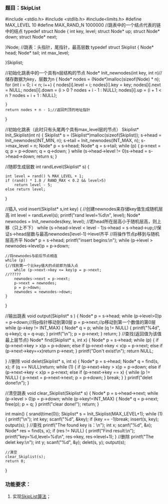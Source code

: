### 题目：SkipList
#include <stdio.h>
#include <stdlib.h>
#include<limits.h>
#define MAX_LEVEL 10
#define MAX_RAND_N 1000000
//跳表中的一个结点代表的链中的结点
typedef struct Node 
{
	int key, level;
	struct Node* up;
	struct Node* down;
	struct Node* next;

}Node;
//跳表：头指针，尾指针，最高层数
typedef struct Skiplist
{
	Node* head;
	Node* tail;
	int max_level;

}Skiplist;

//初始化跳表中的一个具有n层结构的节点
Node* Init_newnodes(int key, int n)//储存数据为key，层数为n
{
	Node* nodes = (Node*)malloc(sizeof(Node) * n);
	for (int i = 0; i < n; i++)
	{
		nodes[i].level = i;
		nodes[i].key = key;
		nodes[i].next = NULL;
		nodes[i].down = (i > 0 ? nodes + i - 1 : NULL);
		nodes[i].up = (i + 1 < n ? nodes + i + 1 : NULL);

	}
	return nodes + n - 1;//返回列顶的地址指针
}

//初始化跳表（此时只有头尾两个具有max_level层的节点）
Skiplist* Init_Skiplist(int n)
{
	Skiplist* s = (Skiplist*)malloc(sizeof(Skiplist));
	s->head = Init_newnodes(INT_MIN, n);
	s->tail = Init_newnodes(INT_MAX, n);
	s->max_level = n;
	Node* p = s->head;
	Node* q = s->tail;
	while (p)
	{
		p->next = q;
		p = p->down;
		q = q->down;
	}
	while (s->head->level != 0)s->head = s->head->down;
	return s;
}

//随即生成层数
int randLevel(Skiplist* s)
{
	
	int level = rand() % MAX_LEVEL + 1;
	if (rand() * 1.0 / RAND_MAX < 0.2 && level>5)
		return level - 5;
	else return level;
}

//插入
void insert(Skiplist* s,int key)
{
	//创建newnodes来存储key值生成随机层高
	int level = randLevel(s);
	printf("rand level=%d\n", level);
	Node* newnodes = Init_newnodes(key, level);
	//若head所在层高小于随机层高，则上移（只上不下）
	while (s->head->level < level - 1)s->head = s->head->up;//保证s->head层数与最高newnodes[level-1]->level齐平
	//将操作节点p移到与随机层高齐平
	Node* p = s->head;
	printf("insert begins:\n");
	while (p->level > newnodes->level)p = p->down;
	
	//将newnodes与前后节点相连
	while (p)
	{//找到第一个比key值大的点前即为插入点
		while (p->next->key <= key)p = p->next;																		//?????
		newnodes->next = p->next;
		p->next = newnodes;
		p = p->down;
		newnodes = newnodes->down;
	}
}


//输出跳表
void output(Skiplist* s )
{
	Node* p = s->head;
	while (p->level>0)p = p->down;//将p指针移动到第0层
	p = p->next;//p移动到第一个数值的第0层
	while (p->key != INT_MAX)
	{
		Node* q = p;
		while (q != NULL)
		{
			printf("%4d", q->key);
			q = q->up;
		}
		printf("\n");
		p = p->next;
	}
	return;
}
//查找(返回值为该值最上层节点)
Node* find(Skiplist* s, int x)
{
	Node* p = s->head;
	while (p)
	{
		if (p->next->key > x)p = p->down;
		else if (p->next->key < x)p = p->next;
		else if (p->next->key==x)return p->next;
	}
	printf("Don't exist!\n");
	return NULL;

}
//删除
void delet(Skiplist* s, int x)
{
	Node* p = s->head;
	Node* q = find(s, x);
	if (q == NULL)return;
	while (1)
	{
		if (p->next->key > x)p = p->down;
		else if (p->next->key < x)p = p->next;
		else if (p->next->key == x)
		{
			while (p != NULL)
			{
				p->next = p->next->next;
				p = p->down;
			}
			break;
		}
	}
	printf("delet done!\n");
}

//清空跳表
void clear_Skiplist(Skiplist* s)
{
	Node* p = s->head->next;
	while (p->level > 0)p = p->down;
	while (p->key!=INT_MAX)
	{
		Node* q = p->next;
		free(p);
		p = q;
	}
	printf("clear done!");
	return;
}

int main()
{
	srand(time(0));
	Skiplist* s = Init_Skiplist(MAX_LEVEL+1);
	while (1)
	{
		printf("\n");
		int key;
		scanf("%d", &key);
		if (key == -1)break;
		insert(s, key);
		output(s);
	}
	//查找
	printf("The found key is：\n");
	int x;
	scanf("%d", &x);
	Node* res = find(s, x);
	if (res != NULL)
	{
		printf("Find result:\n");
		printf("key=%d,level=%d\n", res->key, res->level+1);
	}
	//删除
	printf("The delet key:\n");
	int y;
	scanf("%d", &y);
	delet(s, y);
	output(s);

	//清空
	clear_Skiplist(s);
	return 0;
}
### 功能要求：

1. 实现[SkipList算法](https://zhuanlan.zhihu.com/p/33674267)；
